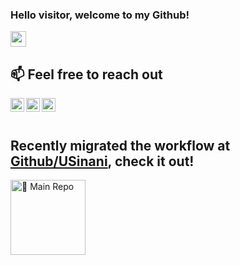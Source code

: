 ### Hello visitor, welcome to my Github!
<img src="https://media.giphy.com/media/hvRJCLFzcasrR4ia7z/giphy.gif" width="25px">


## 📫 Feel free to reach out

<a href="https://www.linkedin.com/in/uljansinani/">
  <img align="left" alt="Uljan's LinkedIN" width="22px" src="https://raw.githubusercontent.com/peterthehan/peterthehan/master/assets/linkedin.svg" />
</a>

<a href="https://twitter.com/uljansinani">
  <img align="left" alt="Uljan Sinani | Twitter" width="22px" src="https://raw.githubusercontent.com/peterthehan/peterthehan/master/assets/twitter.svg" />
</a>

<a href="https://open.spotify.com/show/1GRanG15w3RbVfUlqRrO8d">
  <img align="left" alt="Spotify" width="22px" src="https://raw.githubusercontent.com/peterthehan/peterthehan/master/assets/spotify.svg" />
</a>

<br></br>
<span></span>

## Recently migrated the workflow at [Github/USinani](https://github.com/USinani), check it out!

<a href="https://github.com/USinani">
  <img align="left" alt="📕 Main Repo" width="120px"
 src="https://img.shields.io/github/watchers/uljansinani/uljansinani?style=social" />
</a>
